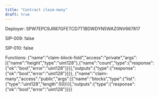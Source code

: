 ```yaml
---
title: "Contract claim-many"
draft: true
---
```

Deployer: SPW7EPC9JR87GFETCD7T1BDWDYN5WAZ0NV667817

SIP-009: false

SIP-010: false

Functions:
{"name":"claim-block-fold","access":"private","args":[{"name":"height","type":"uint128"},{"name":"count","type":{"response":{"ok":"bool","error":"uint128"}}}],"outputs":{"type":{"response":{"ok":"bool","error":"uint128"}}}}, {"name":"claim-many","access":"public","args":[{"name":"blocks","type":{"list":{"type":"uint128","length":50}}}],"outputs":{"type":{"response":{"ok":"bool","error":"uint128"}}}}
